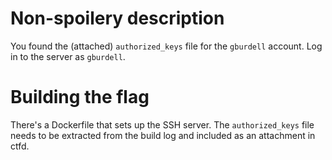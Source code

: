 # Non-spoilery description

You found the (attached) `authorized_keys` file for the `gburdell` account.
Log in to the server as `gburdell`.

# Building the flag

There's a Dockerfile that sets up the SSH server.
The `authorized_keys` file needs to be extracted from the build log and included as an attachment in ctfd.
